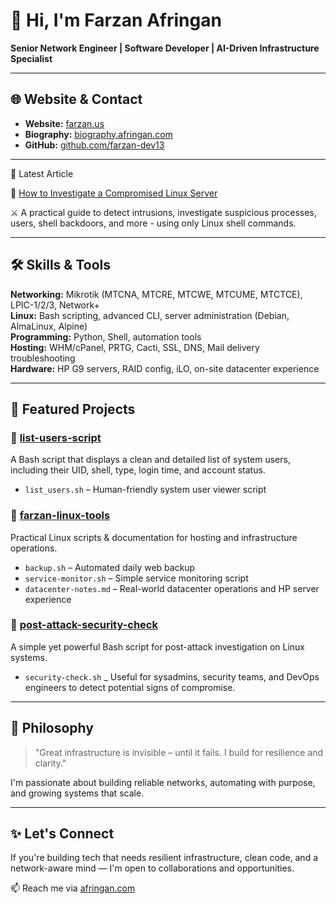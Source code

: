 # 👋 Hi, I'm Farzan Afringan

**Senior Network Engineer | Software Developer | AI-Driven Infrastructure Specialist**

---

## 🌐 Website & Contact

- **Website:** [farzan.us](https://farzan.us)
- **Biography:** [biography.afringan.com](https://biography.afringan.com)
- **GitHub:** [github.com/farzan-dev13](https://github.com/farzan-dev13)

---

📃 Latest Article

🐧 [ How to Investigate a Compromised Linux Server ](https://dev.to/farzandev13/-how-to-investigate-a-compromised-linux-server-1f78)

⚔️ A practical guide to detect intrusions, investigate suspicious processes, users, shell backdoors, and more - using only Linux shell commands.

---

## 🛠 Skills & Tools

**Networking:** Mikrotik (MTCNA, MTCRE, MTCWE, MTCUME, MTCTCE), LPIC-1/2/3, Network+  
**Linux:** Bash scripting, advanced CLI, server administration (Debian, AlmaLinux, Alpine)  
**Programming:** Python, Shell, automation tools  
**Hosting:** WHM/cPanel, PRTG, Cacti, SSL, DNS, Mail delivery troubleshooting  
**Hardware:** HP G9 servers, RAID config, iLO, on-site datacenter experience

---

## 📂 Featured Projects


### 📘 [list-users-script](https://github.com/farzan-dev13/list-users-script)
A Bash script that displays a clean and detailed list of system users, including their UID, shell, type, login time, and account status.

- `list_users.sh` – Human-friendly system user viewer script


### 🔹 [farzan-linux-tools](https://github.com/farzan-dev13/farzan-linux-tools)  
Practical Linux scripts & documentation for hosting and infrastructure operations.

- `backup.sh` – Automated daily web backup  
- `service-monitor.sh` – Simple service monitoring script  
- `datacenter-notes.md` – Real-world datacenter operations and HP server experience


### 🔹 [post-attack-security-check](https://github.com/farzan-dev13/post-attack-security-check)  
A simple yet powerful Bash script for post-attack investigation on Linux systems.
- `security-check.sh` _ Useful for sysadmins, security teams, and DevOps engineers to detect potential signs of compromise.

---

## 🧠 Philosophy

> "Great infrastructure is invisible – until it fails. I build for resilience and clarity."

I'm passionate about building reliable networks, automating with purpose, and growing systems that scale.

---

## ✨ Let's Connect

If you're building tech that needs resilient infrastructure, clean code, and a network-aware mind — I'm open to collaborations and opportunities.

📫 Reach me via [afringan.com](https://afringan.com)
